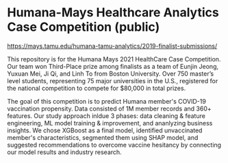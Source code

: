 # Humana-Mays Healthcare Analytics Case Competition (public)

https://mays.tamu.edu/humana-tamu-analytics/2019-finalist-submissions/

This repository is for the Humana Mays 2021 HealthCare Case Competition. Our team won Third-Place prize among finalists as a team of Eunjin Jeong, Yuxuan Mei, Ji Qi, and Linh To from Boston University.  Over 750 master’s level students, representing 75 major universities in the U.S., registered for the national competition to compete for $80,000 in total prizes.

The goal of this competition is to predict Humana member's COVID-19 vaccination propensity. Data consisted of 1M member records and 360+ features. Our study approach inldue 3 phases: data cleaning & feature engineering, ML model training & improvement, and ananlyzing business insights. We chose XGBoost as a final model, identified unvaccinated member's characteristics, segmented them using SHAP model, and suggested recommendations to overcome vaccine hesitancy by connecting our model results and industry research.
